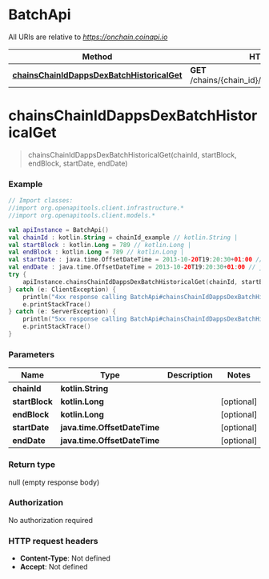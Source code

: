 # BatchApi

All URIs are relative to *https://onchain.coinapi.io*

Method | HTTP request | Description
------------- | ------------- | -------------
[**chainsChainIdDappsDexBatchHistoricalGet**](BatchApi.md#chainsChainIdDappsDexBatchHistoricalGet) | **GET** /chains/{chain_id}/dapps/dex/batch/historical | 


<a name="chainsChainIdDappsDexBatchHistoricalGet"></a>
# **chainsChainIdDappsDexBatchHistoricalGet**
> chainsChainIdDappsDexBatchHistoricalGet(chainId, startBlock, endBlock, startDate, endDate)



### Example
```kotlin
// Import classes:
//import org.openapitools.client.infrastructure.*
//import org.openapitools.client.models.*

val apiInstance = BatchApi()
val chainId : kotlin.String = chainId_example // kotlin.String | 
val startBlock : kotlin.Long = 789 // kotlin.Long | 
val endBlock : kotlin.Long = 789 // kotlin.Long | 
val startDate : java.time.OffsetDateTime = 2013-10-20T19:20:30+01:00 // java.time.OffsetDateTime | 
val endDate : java.time.OffsetDateTime = 2013-10-20T19:20:30+01:00 // java.time.OffsetDateTime | 
try {
    apiInstance.chainsChainIdDappsDexBatchHistoricalGet(chainId, startBlock, endBlock, startDate, endDate)
} catch (e: ClientException) {
    println("4xx response calling BatchApi#chainsChainIdDappsDexBatchHistoricalGet")
    e.printStackTrace()
} catch (e: ServerException) {
    println("5xx response calling BatchApi#chainsChainIdDappsDexBatchHistoricalGet")
    e.printStackTrace()
}
```

### Parameters

Name | Type | Description  | Notes
------------- | ------------- | ------------- | -------------
 **chainId** | **kotlin.String**|  |
 **startBlock** | **kotlin.Long**|  | [optional]
 **endBlock** | **kotlin.Long**|  | [optional]
 **startDate** | **java.time.OffsetDateTime**|  | [optional]
 **endDate** | **java.time.OffsetDateTime**|  | [optional]

### Return type

null (empty response body)

### Authorization

No authorization required

### HTTP request headers

 - **Content-Type**: Not defined
 - **Accept**: Not defined

